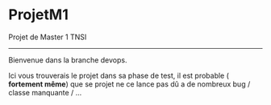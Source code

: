 # ProjetM1
Projet de Master 1 TNSI

---

Bienvenue dans la branche devops.

Ici vous trouverais le projet dans sa phase de test, il est probable ( <strong> fortement même</strong>) que se projet ne ce lance pas dû a de nombreux bug / classe manquante / ...
